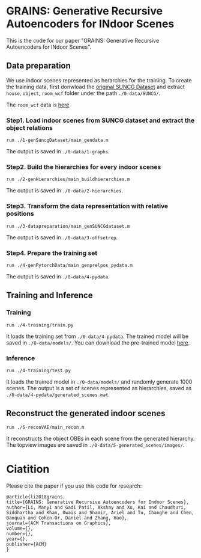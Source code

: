 # GRAINS: Generative Recursive Autoencoders for INdoor Scenes

This is the code for our paper "GRAINS: Generative Recursive Autoencoders for INdoor Scenes".

## Data preparation
We use indoor scenes represented as herarchies for the training. To create the training data, first donwload the [original SUNCG Dataset](http://suncg.cs.princeton.edu/) and extract `house`, `object`, `room_wcf` folder under the path `./0-data/SUNCG/`.

The `room_wcf` data is [here](https://drive.google.com/open?id=1RPF6YJsNNanNCBBRGAfDcNtuzLimrNVA)

### Step1. Load indoor scenes from SUNCG dataset and extract the object relations
```
run ./1-genSuncgDataset/main_gendata.m
```
The output is saved in `./0-data/1-graphs`.

### Step2. Build the hierarchies for every indoor scenes
```
run ./2-genHierarchies/main_buildhierarchies.m
```
The output is saved in `./0-data/2-hierarchies`.

### Step3. Transform the data representation with relative positions
```
run ./3-datapreparation/main_genSUNCGdataset.m
```
The output is saved in `./0-data/3-offsetrep`.

### Step4. Prepare the training set
```
run ./4-genPytorchData/main_genprelpos_pydata.m
```
The output is saved in `./0-data/4-pydata`.

## Training and Inference
### Training
```
run ./4-training/train.py
```
It loads the training set from `./0-data/4-pydata`. The trained model will be saved in `./0-data/models/`. You can download the pre-trained model [here](xxxx).

### Inference
```
run ./4-training/test.py
```
It loads the trained model in `./0-data/models/` and randomly generate 1000 scenes. The output is a set of scenes represented as hierarchies, saved as `./0-data/4-pydata/generated_scenes.mat`.

## Reconstruct the generated indoor scenes
```
run ./5-reconVAE/main_recon.m
```
It reconstructs the object OBBs in each scene from the generated hierarchy. The topview images are saved in `./0-data/5-generated_scenes/images/`.

# Ciatition
Please cite the paper if you use this code for research:

```
@article{li2018grains,
title={GRAINS: Generative Recursive Autoencoders for Indoor Scenes}, 
author={Li, Manyi and Gadi Patil, Akshay and Xu, Kai and Chaudhuri, Siddhartha and Khan, Owais and Shamir, Ariel and Tu, Changhe and Chen, Baoquan and Cohen-Or, Daniel and Zhang, Hao}, 
journal={ACM Transactions on Graphics}, 
volume={},
number={}, 
year={},
publisher={ACM}
}
```